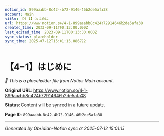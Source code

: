 ```yaml
---
notion_id: 899aaabb-8c42-4b72-9146-46b2de5afa38
account: Main
title: 【4−1】はじめに
url: https://www.notion.so/4-1-899aaabb8c424b72914646b2de5afa38
created_time: 2023-09-11T00:13:00.000Z
last_edited_time: 2023-09-11T00:13:00.000Z
sync_status: placeholder
sync_time: 2025-07-12T15:01:15.086722
---
```


# 【4−1】はじめに

*🔄 This is a placeholder file from Notion Main account.*

**Original URL**: https://www.notion.so/4-1-899aaabb8c424b72914646b2de5afa38

**Status**: Content will be synced in a future update.

**Page ID**: `899aaabb-8c42-4b72-9146-46b2de5afa38`

---

*Generated by Obsidian-Notion sync at 2025-07-12 15:01:15*
